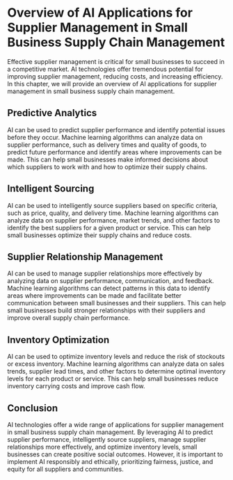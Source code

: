 Overview of AI Applications for Supplier Management in Small Business Supply Chain Management
===================================================================================================================================================

Effective supplier management is critical for small businesses to succeed in a competitive market. AI technologies offer tremendous potential for improving supplier management, reducing costs, and increasing efficiency. In this chapter, we will provide an overview of AI applications for supplier management in small business supply chain management.

Predictive Analytics
--------------------

AI can be used to predict supplier performance and identify potential issues before they occur. Machine learning algorithms can analyze data on supplier performance, such as delivery times and quality of goods, to predict future performance and identify areas where improvements can be made. This can help small businesses make informed decisions about which suppliers to work with and how to optimize their supply chains.

Intelligent Sourcing
--------------------

AI can be used to intelligently source suppliers based on specific criteria, such as price, quality, and delivery time. Machine learning algorithms can analyze data on supplier performance, market trends, and other factors to identify the best suppliers for a given product or service. This can help small businesses optimize their supply chains and reduce costs.

Supplier Relationship Management
--------------------------------

AI can be used to manage supplier relationships more effectively by analyzing data on supplier performance, communication, and feedback. Machine learning algorithms can detect patterns in this data to identify areas where improvements can be made and facilitate better communication between small businesses and their suppliers. This can help small businesses build stronger relationships with their suppliers and improve overall supply chain performance.

Inventory Optimization
----------------------

AI can be used to optimize inventory levels and reduce the risk of stockouts or excess inventory. Machine learning algorithms can analyze data on sales trends, supplier lead times, and other factors to determine optimal inventory levels for each product or service. This can help small businesses reduce inventory carrying costs and improve cash flow.

Conclusion
----------

AI technologies offer a wide range of applications for supplier management in small business supply chain management. By leveraging AI to predict supplier performance, intelligently source suppliers, manage supplier relationships more effectively, and optimize inventory levels, small businesses can create positive social outcomes. However, it is important to implement AI responsibly and ethically, prioritizing fairness, justice, and equity for all suppliers and communities.
